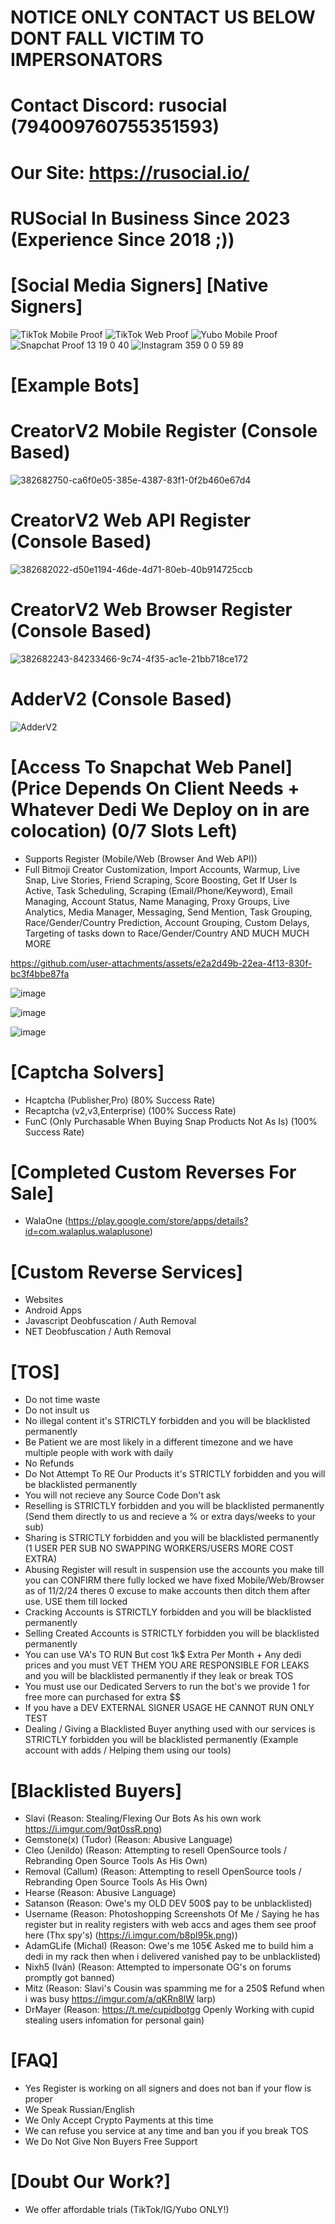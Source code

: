 # NOTICE ONLY CONTACT US BELOW DONT FALL VICTIM TO IMPERSONATORS

# Contact Discord: rusocial (794009760755351593)
# Our Site: https://rusocial.io/
# RUSocial In Business Since 2023 (Experience Since 2018 ;))

# [Social Media Signers] [Native Signers]
![TikTok Mobile Proof](https://github.com/user-attachments/assets/5e5d7c2d-3c75-4926-b826-1c7516e2e404)
![TikTok Web Proof](https://github.com/user-attachments/assets/fd60b925-db48-4668-9787-20231c88e2c1)
![Yubo Mobile Proof](https://github.com/user-attachments/assets/db8dd156-b089-42a5-8397-4a6050a82f0c)
![Snapchat Proof 13 19 0 40](https://github.com/user-attachments/assets/c1a68c1c-ca6f-45bd-802e-cf055436e0a3)
![Instagram 359 0 0 59 89](https://github.com/user-attachments/assets/97a20b1f-9ce2-4e24-910a-d65f34790154)

# [Example Bots]

# CreatorV2 Mobile Register (Console Based)
![382682750-ca6f0e05-385e-4387-83f1-0f2b460e67d4](https://github.com/user-attachments/assets/8365a318-e9ec-4c3d-9163-a2b766e2495c)

# CreatorV2 Web API Register (Console Based)
![382682022-d50e1194-46de-4d71-80eb-40b914725ccb](https://github.com/user-attachments/assets/9d8a6515-46ca-4abd-b55a-d910c9ca4835)

# CreatorV2 Web Browser Register (Console Based)
![382682243-84233466-9c74-4f35-ac1e-21bb718ce172](https://github.com/user-attachments/assets/b5523d1a-e4bd-46dd-8190-e97e6c65c3a5)

# AdderV2 (Console Based)
![AdderV2](https://github.com/user-attachments/assets/47c07923-4b5e-46ea-b1b2-8e412146518b)

# [Access To Snapchat Web Panel] (Price Depends On Client Needs + Whatever Dedi We Deploy on in are colocation) (0/7 Slots Left)
- Supports Register (Mobile/Web (Browser And Web API))
- Full Bitmoji Creator Customization, Import Accounts, Warmup, Live Snap, Live Stories, Friend Scraping, Score Boosting, Get If User Is Active, Task Scheduling, Scraping (Email/Phone/Keyword), Email Managing, Account Status, Name Managing, Proxy Groups, Live Analytics, Media Manager, Messaging, Send Mention, Task Grouping, Race/Gender/Country Prediction, Account Grouping, Custom Delays, Targeting of tasks down to Race/Gender/Country AND MUCH MUCH MORE

https://github.com/user-attachments/assets/e2a2d49b-22ea-4f13-830f-bc3f4bbe87fa


![image](https://github.com/user-attachments/assets/8e940eee-acd3-407f-b062-3c85dddcea26)


![image](https://github.com/user-attachments/assets/82428a26-b818-4c9a-b270-06a975af356d)

![image](https://github.com/user-attachments/assets/1509d658-5c44-443e-87b7-929193d0938f)


# [Captcha Solvers]
- Hcaptcha (Publisher,Pro) (80% Success Rate)
- Recaptcha (v2,v3,Enterprise) (100% Success Rate)
- FunC (Only Purchasable When Buying Snap Products Not As Is) (100% Success Rate)

# [Completed Custom Reverses For Sale]
- WalaOne (https://play.google.com/store/apps/details?id=com.walaplus.walaplusone)

# [Custom Reverse Services]
- Websites
- Android Apps
- Javascript Deobfuscation / Auth Removal
- NET Deobfuscation / Auth Removal

# [TOS]
- Do not time waste
- Do not insult us
- No illegal content it's STRICTLY forbidden and you will be blacklisted permanently
- Be Patient we are most likely in a different timezone and we have multiple people with work with daily
- No Refunds
- Do Not Attempt To RE Our Products it's STRICTLY forbidden and you will be blacklisted permanently
- You will not recieve any Source Code Don't ask
- Reselling is STRICTLY forbidden and you will be blacklisted permanently (Send them directly to us and recieve a % or extra days/weeks to your sub)
- Sharing is STRICTLY forbidden and you will be blacklisted permanently (1 USER PER SUB NO SWAPPING WORKERS/USERS MORE COST EXTRA)
- Abusing Register will result in suspension use the accounts you make till you can CONFIRM there fully locked we have fixed Mobile/Web/Browser as of 11/2/24 theres 0 excuse to make accounts then ditch them after use. USE them till locked
- Cracking Accounts is STRICTLY forbidden and you will be blacklisted permanently
- Selling Created Accounts is STRICTLY forbidden you will be blacklisted permanently
- You can use VA's TO RUN But cost 1k$ Extra Per Month + Any dedi prices and you must VET THEM YOU ARE RESPONSIBLE FOR LEAKS and you will be blacklisted permanently if they leak or break TOS
- You must use our Dedicated Servers to run the bot's we provide 1 for free more can purchased for extra $$
- If you have a DEV EXTERNAL SIGNER USAGE HE CANNOT RUN ONLY TEST
- Dealing / Giving a Blacklisted Buyer anything used with our services is STRICTLY forbidden you will be blacklisted permanently (Example account with adds / Helping them using our tools)

# [Blacklisted Buyers]
- Slavi (Reason: Stealing/Flexing Our Bots As his own work https://i.imgur.com/9qt0ssR.png)
- Gemstone(x) (Tudor) (Reason: Abusive Language)
- Cleo (Jenildo) (Reason: Attempting to resell OpenSource tools / Rebranding Open Source Tools As His Own)
- Removal (Callum) (Reason: Attempting to resell OpenSource tools / Rebranding Open Source Tools As His Own)
- Hearse (Reason: Abusive Language)
- Satanson (Reason: Owe's my OLD DEV 500$ pay to be unblacklisted)
- Username (Reason: Photoshopping Screenshots Of Me / Saying he has register but in reality registers with web accs and ages them see proof here (Thx spy's) (https://i.imgur.com/b8pl95k.png))
- AdamGLife (Michal) (Reason: Owe's me 105€ Asked me to build him a dedi in my rack then when i delivered vanished pay to be unblacklisted)
- Nixh5 (Iván) (Reason: Attempted to impersonate OG's on forums promptly got banned)
- Mitz (Reason: Slavi's Cousin was spamming me for a 250$ Refund when i was busy https://imgur.com/a/qKRn8lW larp)
- DrMayer (Reason: https://t.me/cupidbotgg Openly Working with cupid stealing users infomation for personal gain)

# [FAQ]
- Yes Register is working on all signers and does not ban if your flow is proper
- We Speak Russian/English
- We Only Accept Crypto Payments at this time
- We can refuse you service at any time and ban you if you break TOS
- We Do Not Give Non Buyers Free Support

# [Doubt Our Work?]
- We offer affordable trials (TikTok/IG/Yubo ONLY!)
